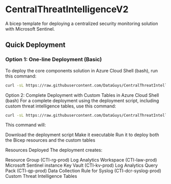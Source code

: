 # CentralThreatIntelligenceV2

A bicep template for deploying a centralized security monitoring solution with Microsoft Sentinel.

## Quick Deployment

### Option 1: One-line Deployment (Basic)

To deploy the core components solution in Azure Cloud Shell (bash), run this command:

```bash
curl -sL https://raw.githubusercontent.com/DataGuys/CentralThreatIntelligenceV2/main/main.bicep > main.bicep && curl -sL https://raw.githubusercontent.com/DataGuys/CentralThreatIntelligenceV2/main/modules/resources.bicep > resources.bicep && mkdir -p modules && mv resources.bicep modules/ && az deployment sub create --location eastus --template-file main.bicep --parameters prefix=CTI environmentName=prod
```

Option 2: Complete Deployment with Custom Tables in Azure Cloud Shell (bash)
For a complete deployment using the deployment script, including custom threat intelligence tables, use this command:

```bash
curl -sL https://raw.githubusercontent.com/DataGuys/CentralThreatIntelligenceV2/main/deploy-cti.sh > deploy-cti.sh && chmod +x deploy-cti.sh && ./deploy-cti.sh
```

This command will:

Download the deployment script
Make it executable
Run it to deploy both the Bicep resources and the custom tables

Resources Deployed
The deployment creates:

Resource Group (CTI-rg-prod)
Log Analytics Workspace (CTI-law-prod)
Microsoft Sentinel instance
Key Vault (CTI-kv-prod)
Log Analytics Query Pack (CTI-qp-prod)
Data Collection Rule for Syslog (CTI-dcr-syslog-prod)
Custom Threat Intelligence Tables
